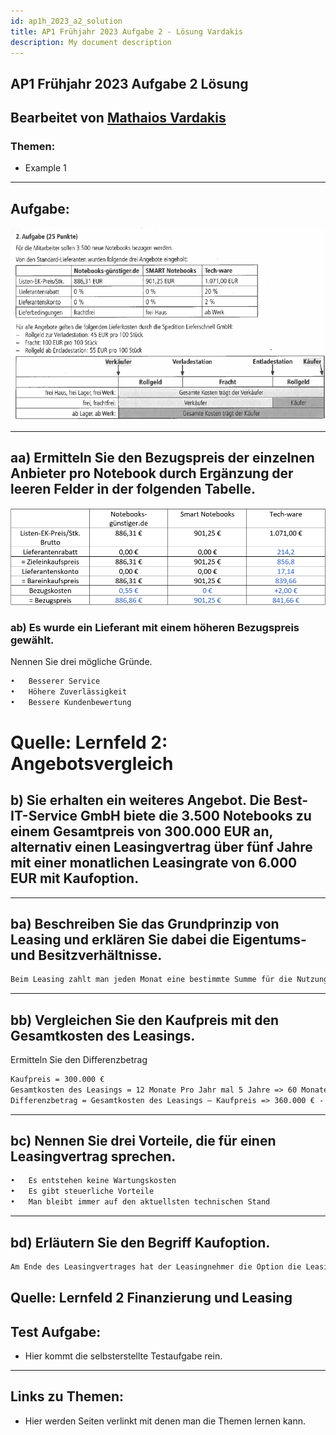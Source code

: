 ```yaml
---
id: ap1h_2023_a2_solution
title: AP1 Frühjahr 2023 Aufgabe 2 - Lösung Vardakis
description: My document description
---
```


## AP1 Frühjahr 2023 Aufgabe 2 Lösung 

## Bearbeitet von [Mathaios Vardakis](<../../../user/Auszubildende Michel/vardakis.md>)

### Themen:

- Example 1

---

## Aufgabe:

![AP1 Frühjahr 2023 Aufgabe 2a](/img/AP1/2023/ap1f_2023/solution/AP1f_2023_a2.png)

---


## aa) Ermitteln Sie den Bezugspreis der einzelnen Anbieter pro Notebook durch Ergänzung der leeren Felder in der folgenden Tabelle.

![AP1 Frühjahr 2023 Aufgabe 2aa](/img/AP1/2023/ap1f_2023/solution/AP1f_2023_a2_aa_solution.png)

### ab) Es wurde ein Lieferant mit einem höheren Bezugspreis gewählt.
Nennen Sie drei mögliche Gründe.
```txt
•	Besserer Service
•	Höhere Zuverlässigkeit
•	Bessere Kundenbewertung
```

# Quelle: Lernfeld 2: Angebotsvergleich 

## b) Sie erhalten ein weiteres Angebot. Die Best-IT-Service GmbH biete die 3.500 Notebooks zu einem Gesamtpreis von 300.000 EUR an, alternativ einen Leasingvertrag über fünf Jahre mit einer monatlichen Leasingrate von 6.000 EUR mit Kaufoption.
---

## ba) Beschreiben Sie das Grundprinzip von Leasing und erklären Sie dabei die Eigentums- und Besitzverhältnisse.

```txt
Beim Leasing zahlt man jeden Monat eine bestimmte Summe für die Nutzung eines Produktes. Man ist also nicht der Eigentümer, sondern nur der Nutzer. Das Ganze wird vertraglich vereinbart und nach dem Ablauf der Leasingzeit bekommt man üblicherweise die Option das Produkt für ein festgelegten Preis zu kaufen.
```
---

## bb) Vergleichen Sie den Kaufpreis mit den Gesamtkosten des Leasings.
Ermitteln Sie den Differenzbetrag

```txt
Kaufpreis = 300.000 €
Gesamtkosten des Leasings = 12 Monate Pro Jahr mal 5 Jahre => 60 Monate mal 6.000 € pro Monat = 360.000 €
Differenzbetrag = Gesamtkosten des Leasings – Kaufpreis => 360.000 € - 300.000 € = 60.000 €

```
---

## bc) Nennen Sie drei Vorteile, die für einen Leasingvertrag sprechen.

```txt
•	Es entstehen keine Wartungskosten
•	Es gibt steuerliche Vorteile
•	Man bleibt immer auf den aktuellsten technischen Stand

```
---

## bd) Erläutern Sie den Begriff Kaufoption.

```txt
Am Ende des Leasingvertrages hat der Leasingnehmer die Option die Leasing-Ware zu einem, im Vertrag festgelegten Preis zu kaufen.
```
Quelle: Lernfeld 2 Finanzierung und Leasing
---

## Test Aufgabe:

- Hier kommt die selbsterstellte Testaufgabe rein.

----



## Links zu Themen:

- Hier werden Seiten verlinkt mit denen man die Themen lernen kann.
